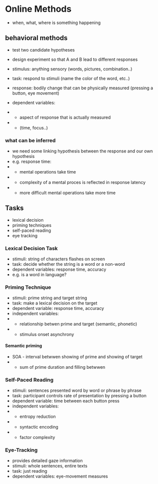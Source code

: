 # Online Methods
- when, what, where is something happening

## behavioral methods
- test two candidate hypotheses
- design experiment so that A and B lead to different responses

- stimulus: anything sensory (words, pictures, combination..)
- task: respond to stimuli (name the color of the word, etc..)
- response: bodily change that can be physically measured (pressing a button, eye movement)
- dependent variables:
- - aspect of response that is actually measured
- - (time, focus..)


### what can be inferred
- we need some linking hypothesis between the response and our own hypothesis
- e.g. response time:
- - mental operations take time
- - complexity of a mental proces is reflected in response latency
- - more difficult mental operations take more time


## Tasks
- lexical decision
- priming techniques
- self-paced reading
- eye tracking

### Lexical Decision Task
- stimuli: string of characters flashes on screen
- task: decide whether the string is a word or a non-word
- dependent variables: response time, accuracy
- e.g. is a word in language?

### Priming Technique
- stimuli: prime string and target string
- task: make a lexical decision on the target
- dependent variable: response time, accuracy
- independent variables:
- - relationship betwen prime and target (semantic, phonetic)
- - stimulus onset asynchrony

#### Semantic priming
- SOA - interval betwwen showing of prime and showing of target
- - sum of prime duration and filling betwwen

### Self-Paced Reading
- stimuli: sentences presented word by word or phrase by phrase
- task: participant controls rate of presentation by pressing a button
- dependent variable: time between each button press
- independent variables:
- - entropy reduction
- - syntactic encoding
- - factor complexity

### Eye-Tracking
- provides detailed gaze information
- stimuli: whole sentences, entire texts
- task: just reading
- dependent variables: eye-movement measures
